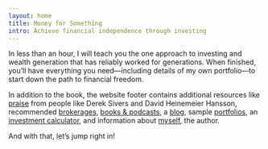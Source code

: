 ```yaml
---
layout: home
title: Money for Something
intro: Achieve financial independence through investing
---
```


In less than an hour, I will teach you the one approach to investing and wealth generation that has reliably worked for generations. When finished, you’ll have everything you need—including details of my own portfolio—to start down the path to financial freedom.

In addition to the book, the website footer contains additional resources like [praise](/praise/) from people like Derek Sivers and David Heinemeier Hansson,  recommended [brokerages](/brokerages/), [books & podcasts](/books/), a [blog](/blog/), sample [portfolios](/portfolios/), an [investment calculator](/calculator/), and information about [myself](/about/), the author.

And with that, let’s jump right in!